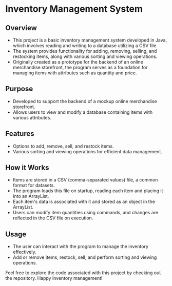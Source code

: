 # Inventory Management System

## Overview

- This project is a basic inventory management system developed in Java, which involves reading and writing to a database utilizing a CSV file.
- The system provides functionality for adding, removing, selling, and restocking items, along with various sorting and viewing operations.
- Originally created as a prototype for the backend of an online merchandise storefront, the program serves as a foundation for managing items with attributes such as quantity and price.

## Purpose

- Developed to support the backend of a mockup online merchandise storefront.
- Allows users to view and modify a database containing items with various attributes.

## Features

- Options to add, remove, sell, and restock items.
- Various sorting and viewing operations for efficient data management.

## How it Works

- Items are stored in a CSV (comma-separated values) file, a common format for datasets.
- The program loads this file on startup, reading each item and placing it into an ArrayList.
- Each item's data is associated with it and stored as an object in the ArrayList.
- Users can modify item quantities using commands, and changes are reflected in the CSV file on execution.

## Usage

- The user can interact with the program to manage the inventory effectively.
- Add or remove items, restock, sell, and perform sorting and viewing operations.

Feel free to explore the code associated with this project by checking out the repository. Happy inventory management!
